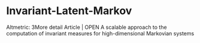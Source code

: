 # Invariant-Latent-Markov
Altmetric: 3More detail Article | OPEN  A scalable approach to the computation of invariant measures for high-dimensional Markovian systems
